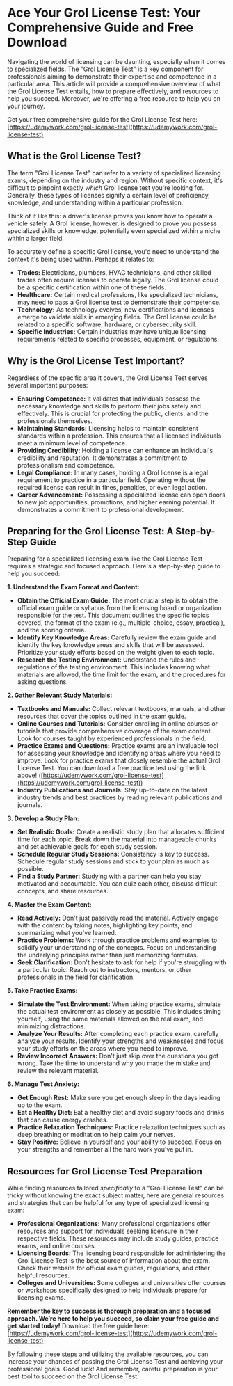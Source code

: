 # Ace Your Grol License Test: Your Comprehensive Guide and Free Download

Navigating the world of licensing can be daunting, especially when it comes to specialized fields. The "Grol License Test" is a key component for professionals aiming to demonstrate their expertise and competence in a particular area. This article will provide a comprehensive overview of what the Grol License Test entails, how to prepare effectively, and resources to help you succeed. Moreover, we're offering a free resource to help you on your journey.

Get your free comprehensive guide for the Grol License Test here: [https://udemywork.com/grol-license-test](https://udemywork.com/grol-license-test)

## What is the Grol License Test?

The term "Grol License Test" can refer to a variety of specialized licensing exams, depending on the industry and region. Without specific context, it's difficult to pinpoint exactly *which* Grol license test you're looking for. Generally, these types of licenses signify a certain level of proficiency, knowledge, and understanding within a particular profession.

Think of it like this: a driver's license proves you know how to operate a vehicle safely. A Grol license, however, is designed to prove you possess specialized skills or knowledge, potentially even specialized within a niche within a larger field.

To accurately define a specific Grol license, you'd need to understand the context it's being used within. Perhaps it relates to:

*   **Trades:** Electricians, plumbers, HVAC technicians, and other skilled trades often require licenses to operate legally. The Grol license could be a specific certification within one of these fields.
*   **Healthcare:** Certain medical professions, like specialized technicians, may need to pass a Grol license test to demonstrate their competence.
*   **Technology:** As technology evolves, new certifications and licenses emerge to validate skills in emerging fields. The Grol license could be related to a specific software, hardware, or cybersecurity skill.
*   **Specific Industries:** Certain industries may have unique licensing requirements related to specific processes, equipment, or regulations.

## Why is the Grol License Test Important?

Regardless of the specific area it covers, the Grol License Test serves several important purposes:

*   **Ensuring Competence:** It validates that individuals possess the necessary knowledge and skills to perform their jobs safely and effectively. This is crucial for protecting the public, clients, and the professionals themselves.
*   **Maintaining Standards:** Licensing helps to maintain consistent standards within a profession. This ensures that all licensed individuals meet a minimum level of competence.
*   **Providing Credibility:** Holding a license can enhance an individual's credibility and reputation. It demonstrates a commitment to professionalism and competence.
*   **Legal Compliance:** In many cases, holding a Grol license is a legal requirement to practice in a particular field. Operating without the required license can result in fines, penalties, or even legal action.
*   **Career Advancement:** Possessing a specialized license can open doors to new job opportunities, promotions, and higher earning potential. It demonstrates a commitment to professional development.

## Preparing for the Grol License Test: A Step-by-Step Guide

Preparing for a specialized licensing exam like the Grol License Test requires a strategic and focused approach. Here's a step-by-step guide to help you succeed:

**1. Understand the Exam Format and Content:**

*   **Obtain the Official Exam Guide:** The most crucial step is to obtain the official exam guide or syllabus from the licensing board or organization responsible for the test. This document outlines the specific topics covered, the format of the exam (e.g., multiple-choice, essay, practical), and the scoring criteria.
*   **Identify Key Knowledge Areas:** Carefully review the exam guide and identify the key knowledge areas and skills that will be assessed. Prioritize your study efforts based on the weight given to each topic.
*   **Research the Testing Environment:** Understand the rules and regulations of the testing environment. This includes knowing what materials are allowed, the time limit for the exam, and the procedures for asking questions.

**2. Gather Relevant Study Materials:**

*   **Textbooks and Manuals:** Collect relevant textbooks, manuals, and other resources that cover the topics outlined in the exam guide.
*   **Online Courses and Tutorials:** Consider enrolling in online courses or tutorials that provide comprehensive coverage of the exam content. Look for courses taught by experienced professionals in the field.
*   **Practice Exams and Questions:** Practice exams are an invaluable tool for assessing your knowledge and identifying areas where you need to improve. Look for practice exams that closely resemble the actual Grol License Test. You can download a free practice test using the link above! ([https://udemywork.com/grol-license-test](https://udemywork.com/grol-license-test))
*   **Industry Publications and Journals:** Stay up-to-date on the latest industry trends and best practices by reading relevant publications and journals.

**3. Develop a Study Plan:**

*   **Set Realistic Goals:** Create a realistic study plan that allocates sufficient time for each topic. Break down the material into manageable chunks and set achievable goals for each study session.
*   **Schedule Regular Study Sessions:** Consistency is key to success. Schedule regular study sessions and stick to your plan as much as possible.
*   **Find a Study Partner:** Studying with a partner can help you stay motivated and accountable. You can quiz each other, discuss difficult concepts, and share resources.

**4. Master the Exam Content:**

*   **Read Actively:** Don't just passively read the material. Actively engage with the content by taking notes, highlighting key points, and summarizing what you've learned.
*   **Practice Problems:** Work through practice problems and examples to solidify your understanding of the concepts. Focus on understanding the underlying principles rather than just memorizing formulas.
*   **Seek Clarification:** Don't hesitate to ask for help if you're struggling with a particular topic. Reach out to instructors, mentors, or other professionals in the field for clarification.

**5. Take Practice Exams:**

*   **Simulate the Test Environment:** When taking practice exams, simulate the actual test environment as closely as possible. This includes timing yourself, using the same materials allowed on the real exam, and minimizing distractions.
*   **Analyze Your Results:** After completing each practice exam, carefully analyze your results. Identify your strengths and weaknesses and focus your study efforts on the areas where you need to improve.
*   **Review Incorrect Answers:** Don't just skip over the questions you got wrong. Take the time to understand why you made the mistake and review the relevant material.

**6. Manage Test Anxiety:**

*   **Get Enough Rest:** Make sure you get enough sleep in the days leading up to the exam.
*   **Eat a Healthy Diet:** Eat a healthy diet and avoid sugary foods and drinks that can cause energy crashes.
*   **Practice Relaxation Techniques:** Practice relaxation techniques such as deep breathing or meditation to help calm your nerves.
*   **Stay Positive:** Believe in yourself and your ability to succeed. Focus on your strengths and remember all the hard work you've put in.

## Resources for Grol License Test Preparation

While finding resources tailored *specifically* to a "Grol License Test" can be tricky without knowing the exact subject matter, here are general resources and strategies that can be helpful for any type of specialized licensing exam:

*   **Professional Organizations:** Many professional organizations offer resources and support for individuals seeking licensure in their respective fields. These resources may include study guides, practice exams, and online courses.
*   **Licensing Boards:** The licensing board responsible for administering the Grol License Test is the best source of information about the exam. Check their website for official exam guides, regulations, and other helpful resources.
*   **Colleges and Universities:** Some colleges and universities offer courses or workshops specifically designed to help individuals prepare for licensing exams.

**Remember the key to success is thorough preparation and a focused approach. We’re here to help you succeed, so claim your free guide and get started today!**  Download the free guide here: [https://udemywork.com/grol-license-test](https://udemywork.com/grol-license-test)

By following these steps and utilizing the available resources, you can increase your chances of passing the Grol License Test and achieving your professional goals. Good luck! And remember, careful preparation is your best tool to succeed on the Grol License Test.
